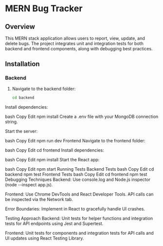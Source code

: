 # MERN Bug Tracker

## Overview
This MERN stack application allows users to report, view, update, and delete bugs. The project integrates unit and integration tests for both backend and frontend components, along with debugging best practices.

## Installation

### Backend
1. Navigate to the backend folder:
   ```bash
   cd backend

Install dependencies:

bash
Copy
Edit
npm install
Create a .env file with your MongoDB connection string.

Start the server:

bash
Copy
Edit
npm run dev
Frontend
Navigate to the frontend folder:

bash
Copy
Edit
cd frontend
Install dependencies:

bash
Copy
Edit
npm install
Start the React app:

bash
Copy
Edit
npm start
Running Tests
Backend Tests
bash
Copy
Edit
cd backend
npm test
Frontend Tests
bash
Copy
Edit
cd frontend
npm test
Debugging Techniques
Backend: Use console.log and Node.js inspector (node --inspect app.js).

Frontend: Use Chrome DevTools and React Developer Tools. API calls can be inspected via the Network tab.

Error Boundaries: Implement in React to gracefully handle UI crashes.

Testing Approach
Backend: Unit tests for helper functions and integration tests for API endpoints using Jest and Supertest.

Frontend: Unit tests for components and integration tests for API calls and UI updates using React Testing Library.